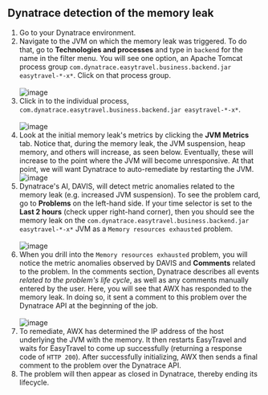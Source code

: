## Dynatrace detection of the memory leak
1. Go to your Dynatrace environment.
2. Navigate to the JVM on which the memory leak was triggered. To do that, go to **Technologies and processes** and type in `backend` for the name in the filter menu. You will see one option, an Apache Tomcat process group `com.dynatrace.easytravel.business.backend.jar easytravel-*-x*`. Click on that process group.<BR><BR>
 ![image](https://user-images.githubusercontent.com/48868648/212917791-1b8600a9-b788-4039-8c87-9d57ab450724.png)
3. Click in to the individual process, `com.dynatrace.easytravel.business.backend.jar easytravel-*-x*`.<BR><BR>![image](https://user-images.githubusercontent.com/48868648/212930113-110cb5a5-a343-49b1-b5f7-aa8ac65289a4.png)
4. Look at the initial memory leak's metrics by clicking the **JVM Metrics** tab. Notice that, during the memory leak, the JVM suspension, heap memory, and others will increase, as seen below. Eventually, these will increase to the point where the JVM will become unresponsive. At that point, we will want Dynatrace to auto-remediate by restarting the JVM. ![image](https://user-images.githubusercontent.com/48868648/212931433-0dd4a7fb-2f87-4293-a12b-12121d81c489.png)
5. Dynatrace's AI, DAVIS, will detect metric anomalies related to the memory leak (e.g. increased JVM suspension). To see the problem card, go to **Problems** on the left-hand side. If your time selector is set to the **Last 2 hours** (check upper right-hand corner), then you should see the memory leak on the `com.dynatrace.easytravel.business.backend.jar easytravel-*-x*` JVM as a `Memory resources exhausted` problem. <BR><BR>
 ![image](https://user-images.githubusercontent.com/48868648/212781846-1655e6a3-3ee5-4f61-8722-246772b81eb4.png)
 6. When you drill into the `Memory resources exhausted` problem, you will notice the metric anomalies observed by DAVIS and **Comments** related to the problem. In the comments section, Dynatrace describes all events *related to the problem's life cycle*, as well as any comments manually entered by the user. Here, you will see that AWX has responded to the memory leak. In doing so, it sent a comment to this problem over the Dynatrace API at the beginning of the job.<BR><BR>
 ![image](https://user-images.githubusercontent.com/48868648/212934990-81906a39-62ee-401d-800c-9dc669efae28.png)
 7. To remediate, AWX has determined the IP address of the host underlying the JVM with the memory. It then restarts EasyTravel and waits for EasyTravel to come up successfully (returning a response code of `HTTP 200`). After successfully initializing, AWX then sends a final comment to the problem over the Dynatrace API.
 8. The problem will then appear as closed in Dynatrace, thereby ending its lifecycle.
